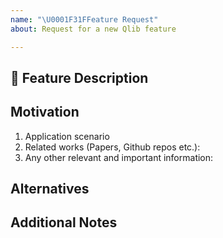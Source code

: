 ```yaml
---
name: "\U0001F31FFeature Request"
about: Request for a new Qlib feature

---
```


## 🌟 Feature Description
<!-- A clear and concise description of the feature proposal -->

## Motivation

1. Application scenario
2. Related works (Papers, Github repos etc.):
3. Any other relevant and important information:

<!-- Please describe why the feature is important. -->

## Alternatives

<!-- A short description of any alternative solutions or features you've considered. -->

## Additional Notes

<!-- Add any other context or screenshots about the feature request here. -->